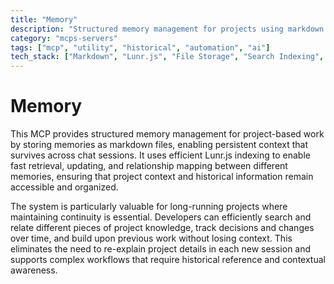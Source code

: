 ```yaml
---
title: "Memory"
description: "Structured memory management for projects using markdown file storage and Lunr.js indexing to maintain persistent context across chat sessions."
category: "mcps-servers"
tags: ["mcp", "utility", "historical", "automation", "ai"]
tech_stack: ["Markdown", "Lunr.js", "File Storage", "Search Indexing", "Context Management"]
---
```


# Memory

This MCP provides structured memory management for project-based work by storing memories as markdown files, enabling persistent context that survives across chat sessions. It uses efficient Lunr.js indexing to enable fast retrieval, updating, and relationship mapping between different memories, ensuring that project context and historical information remain accessible and organized.

The system is particularly valuable for long-running projects where maintaining continuity is essential. Developers can efficiently search and relate different pieces of project knowledge, track decisions and changes over time, and build upon previous work without losing context. This eliminates the need to re-explain project details in each new session and supports complex workflows that require historical reference and contextual awareness.
